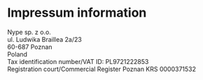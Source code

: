 # Impressum information

Nype sp. z o.o.<br>
ul. Ludwika Braillea 2a/23<br>
60-687 Poznan<br>
Poland<br>
Tax identification number/VAT ID: PL9721222853<br>
Registration court/Commercial Register Poznan KRS 0000371532
